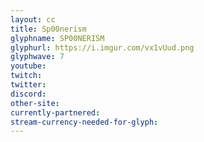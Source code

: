 ```yaml
---
layout: cc
title: Sp00nerism
glyphname: SP00NERISM
glyphurl: https://i.imgur.com/vx1vUud.png
glyphwave: 7
youtube: 
twitch: 
twitter: 
discord: 
other-site: 
currently-partnered: 
stream-currency-needed-for-glyph: 
---
```


